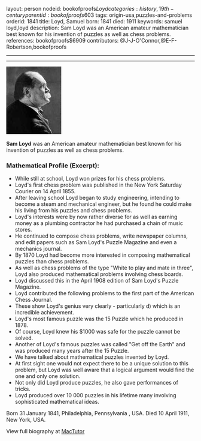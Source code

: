 layout: person
nodeid: bookofproofs$Loyd
categories: history,19th-century
parentid: bookofproofs$603
tags: origin-usa,puzzles-and-problems
orderid: 1841
title: Loyd, Samuel
born: 1841
died: 1911
keywords: samuel loyd,loyd
description: Sam Loyd was an American amateur mathematician best known for his invention of puzzles as well as chess problems.
references: bookofproofs$6909
contributors: @J-J-O'Connor,@E-F-Robertson,bookofproofs

---



---

![Loyd.jpg](https://github.com/bookofproofs/bookofproofs.github.io/blob/main/_sources/_assets/images/portraits/Loyd.jpg?raw=true)

**Sam Loyd** was an American amateur mathematician best known for his invention of puzzles as well as chess problems.

### Mathematical Profile (Excerpt):
* While still at school, Loyd won prizes for his chess problems.
* Loyd's first chess problem was published in the New York Saturday Courier on 14 April 1855.
* After leaving school Loyd began to study engineering, intending to become a steam and mechanical engineer, but he found he could make his living from his puzzles and chess problems.
* Loyd's interests were by now rather diverse for as well as earning money as a plumbing contractor he had purchased a chain of music stores.
* He continued to compose chess problems, write newspaper columns, and edit papers such as Sam Loyd's Puzzle Magazine and even a mechanics journal.
* By 1870 Loyd had become more interested in composing mathematical puzzles than chess problems.
* As well as chess problems of the type "White to play and mate in three", Loyd also produced mathematical problems involving chess boards.
* Loyd discussed this in the April 1908 edition of Sam Loyd's Puzzle Magazine.
* Loyd contributed the following problems to the first part of the American Chess Journal.
* These show Loyd's genius very clearly - particularly d) which is an incredible achievement.
* Loyd's most famous puzzle was the 15 Puzzle which he produced in 1878.
* Of course, Loyd knew his $1000 was safe for the puzzle cannot be solved.
* Another of Loyd's famous puzzles was called "Get off the Earth" and was produced many years after the 15 Puzzle.
* We have talked about mathematical puzzles invented by Loyd.
* At first sight one would not expect there to be a unique solution to this problem, but Loyd was well aware that a logical argument would find the one and only one solution.
* Not only did Loyd produce puzzles, he also gave performances of tricks.
* Loyd produced over 10 000 puzzles in his lifetime many involving sophisticated mathematical ideas.

Born 31 January 1841, Philadelphia, Pennsylvania , USA. Died 10 April 1911, New York, USA.

View full biography at [MacTutor](https://mathshistory.st-andrews.ac.uk/Biographies/Loyd/)
